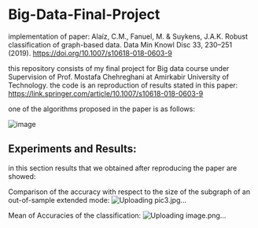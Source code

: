 # Big-Data-Final-Project
implementation of paper: 
Alaíz, C.M., Fanuel, M. & Suykens, J.A.K. Robust classification of graph-based data. Data Min Knowl Disc 33, 230–251 (2019). https://doi.org/10.1007/s10618-018-0603-9

this repository consists of my final project for Big data course under Supervision of Prof. Mostafa Chehreghani at Amirkabir University of Technology.
the code is an reproduction of results stated in this paper: https://link.springer.com/article/10.1007/s10618-018-0603-9 


one of the algorithms proposed in the paper is as follows:

![image](https://user-images.githubusercontent.com/44861408/194866528-5af3988e-0cde-4e5a-a48f-74be6eb6d951.png)



## Experiments and Results:

in this section results that we obtained after reproducing the paper are showed:

Comparison of the accuracy with respect to the size of the subgraph of an out-of-sample extended mode:
![Uploading pic3.jpg…]()


Mean of Accuracies of the classification:
![Uploading image.png…]()
